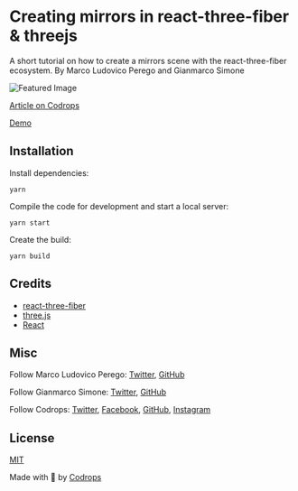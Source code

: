 # Creating mirrors in react-three-fiber & threejs

A short tutorial on how to create a mirrors scene with the react-three-fiber ecosystem.
By Marco Ludovico Perego and Gianmarco Simone

![Featured Image](https://github.com/emmelleppi/codrops-r3f-mirrors/blob/master/screenshot.jpg?raw=true)

[Article on Codrops](https://tympanus.net/codrops/?p=)

[Demo](http://tympanus.net/Development/.../)

## Installation

Install dependencies:

```
yarn
```

Compile the code for development and start a local server:

```
yarn start
```

Create the build:

```
yarn build
```

## Credits

- [react-three-fiber](https://github.com/pmndrs/react-three-fiber)
- [three.js](https://threejs.org/)
- [React](https://reactjs.org/)

## Misc

Follow Marco Ludovico Perego: [Twitter](https://twitter.com/mlperego), [GitHub](https://github.com/emmelleppi)

Follow Gianmarco Simone: [Twitter](https://twitter.com/ggsimm), [GitHub](https://github.com/gsimone)

Follow Codrops: [Twitter](http://www.twitter.com/codrops), [Facebook](http://www.facebook.com/codrops), [GitHub](https://github.com/codrops), [Instagram](https://www.instagram.com/codropsss/)

## License

[MIT](LICENSE)

Made with :blue_heart: by [Codrops](http://www.codrops.com)
